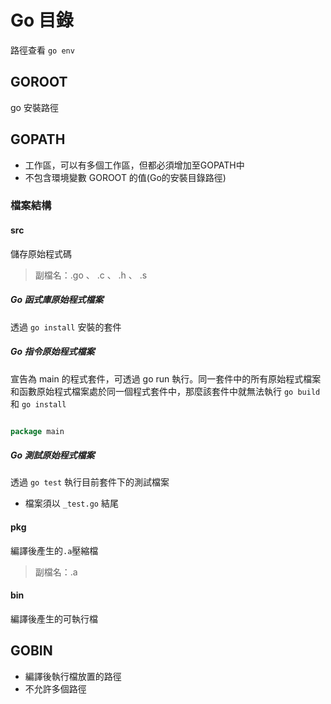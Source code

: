 # Go 目錄

路徑查看 `go env`

## GOROOT

go 安裝路徑

## GOPATH

* 工作區，可以有多個工作區，但都必須增加至GOPATH中
* 不包含環境變數 GOROOT 的值(Go的安裝目錄路徑)

### 檔案結構

#### src

儲存原始程式碼

> 副檔名：.go 、 .c 、 .h 、 .s 



##### Go 函式庫原始程式檔案

透過 `go install` 安裝的套件

##### Go 指令原始程式檔案

宣告為 main 的程式套件，可透過 go run 執行。同一套件中的所有原始程式檔案和函數原始程式檔案處於同一個程式套件中，那麼該套件中就無法執行 `go build` 和 `go install`

```go

package main 

```

##### Go 測試原始程式檔案 

透過 `go test` 執行目前套件下的測試檔案

* 檔案須以 `_test.go` 結尾

#### pkg

編譯後產生的`.a`壓縮檔

> 副檔名：.a

#### bin

編譯後產生的可執行檔

## GOBIN

* 編譯後執行檔放置的路徑
* 不允許多個路徑

